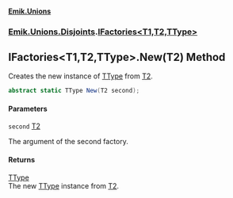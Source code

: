 #### [Emik.Unions](index.md 'index')
### [Emik.Unions.Disjoints](Emik.Unions.Disjoints.md 'Emik.Unions.Disjoints').[IFactories&lt;T1,T2,TType&gt;](IFactories{T1,T2,TType}.md 'Emik.Unions.Disjoints.IFactories<T1,T2,TType>')

## IFactories<T1,T2,TType>.New(T2) Method

Creates the new instance of [TType](IFactories{T1,T2,TType}.md#Emik.Unions.Disjoints.IFactories_T1,T2,TType_.TType 'Emik.Unions.Disjoints.IFactories<T1,T2,TType>.TType') from [T2](IFactories{T1,T2,TType}.md#Emik.Unions.Disjoints.IFactories_T1,T2,TType_.T2 'Emik.Unions.Disjoints.IFactories<T1,T2,TType>.T2').

```csharp
abstract static TType New(T2 second);
```
#### Parameters

<a name='Emik.Unions.Disjoints.IFactories_T1,T2,TType_.New(T2).second'></a>

`second` [T2](IFactories{T1,T2,TType}.md#Emik.Unions.Disjoints.IFactories_T1,T2,TType_.T2 'Emik.Unions.Disjoints.IFactories<T1,T2,TType>.T2')

The argument of the second factory.

#### Returns
[TType](IFactories{T1,T2,TType}.md#Emik.Unions.Disjoints.IFactories_T1,T2,TType_.TType 'Emik.Unions.Disjoints.IFactories<T1,T2,TType>.TType')  
The new [TType](IFactories{T1,T2,TType}.md#Emik.Unions.Disjoints.IFactories_T1,T2,TType_.TType 'Emik.Unions.Disjoints.IFactories<T1,T2,TType>.TType') instance from [T2](IFactories{T1,T2,TType}.md#Emik.Unions.Disjoints.IFactories_T1,T2,TType_.T2 'Emik.Unions.Disjoints.IFactories<T1,T2,TType>.T2').